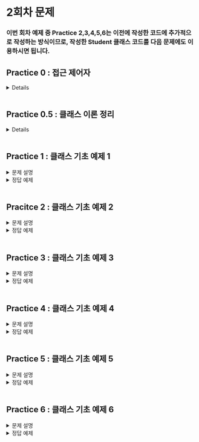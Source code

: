 # 2회차 문제

### 이번 회차 예제 중 Practice 2,3,4,5,6는 이전에 작성한 코드에 추가적으로 작성하는 방식이므로, 작성한 Student 클래스 코드를 다음 문제에도 이용하시면 됩니다.

## Practice 0 : 접근 제어자
<details>

### 접근제어자
자바에는 접근 제어자가 4개 존재한다.

변수나 메서드의 사용 권한은 다음과 같은 접근 제어자를 사용하여 설정할수 있다.

1. private
2. default
3. protected
4. public

접근 제어자는 private -> default -> protected -> public 순으로 보다 많은 접근을 허용한다. 하나씩 순서대로 살펴보자.

>### private : 해당 클래스에서만 접근 가능
>접근제어자가 private으로 설정되었다면 private 이 붙은 변수, 메서드는 해당 클래스에서만 접근이 가능하다.
>### default : 같은 패키지에서만 접근 가능
>접근 제어자를 별도로 설정하지 않는다면 접근 제어자가 없는 변수, 메서드는 default 접근 제어자가 되어 해당 패키지 내에서만 접근이 가능하다.
>### protected : 같은 패키지 또는 해당 클래스를 상속 받은 클래스
>접근제어자가 protected로 설정되었다면 protected가 붙은 변수, 메서드는 동일 패키지의 클래스 또는 해당 클래스를 상속받은 다른 패키지의 클래스에서만 접근이 가능하다.
>### public : 어디에서나 접근 가능
>접근제어자가 public으로 설정되었다면 public 접근제어자가 붙은 변수, 메서드는 어떤 클래스에서라도 접근이 가능하다.
>
>[출처] : https://wikidocs.net/232 (점프 투 자바)

그렇다면 간단하게 접근 제어자에 대한 코드를 보고 넘어가도록 하자. 자세한 내용은 다음 회차에서 다룰 예정이다.

**[코드]**
```java
public class public_class {
    //[접근제어자] [자료형] [변수명]
	private int private_var; // private 접근제어자  
	int default_var;        // default 접근제어자
	protected int protected_var; // protected 접근제어자
	public int public_var;  // public 접근제어자
}
class default_class{
    //...    
}

private class private_class{
    //...
}
```

**이번 예제에서는 default( 작성하지 않는 경우 기본 값) 접근 제어자로 코드를 작성할 예정이다.**


</details>
<br>


## Practice 0.5 : 클래스 이론 정리
<details>

**[문제]** 클래스

**[설명]** 이번 예제도 이해를 돕기 위한 예제입니다.

<span style="color:red"> 읽고 또 읽어주세요.. 중요한거에요...</span>

### 자바의 변수
```java
class Variable {
    int instanceV;                 // default 접근제어자, 멤버 변수 중 인스턴스 변수  
    static int StaticV;            // default 접근제어자, 멤버 변수 중 클래스 변수

    void function(int localV1)        // default 접근제어자, 지역변수1 : localV1					
    {
        int localV2;                // default 접근제어자, 지역변수2 : localV2
    }
}
```
- **멤버 변수**

    **클래스 변수**와 **인스턴스 변수**가 존재한다.


- **클래스 변수**

  정의 : 맴버변수 중 static과 함께 선언된 변수 <br>
  특징 : 모든 인스턴스에 대해 공통된 저장공간을 갖기 때문에 항상 공통된 값을 갖는다. <br>
  외부에서 사용하는 경우에도 인스턴스를 생성하지 않고 변수에 바로 접근할 수 있다. ex) Variable.StaticV <br>
  생성시기 : 클래스가 메모리에 로딩되었을 때


- **인스턴스 변수**
  
  정의 : 맴버변수 중 static 없이 선언된 변수 <br> 
  특징 : 각각의 인스터스마다 독립된 값을 다른 저장공간에 갖기 때문에 인스턴스마다 다른 값을 가질 수 있다. <br>
  생성시기 : 인스턴스가 생성되었을 때


- **지역 변수**

  정의 : 맴버변수를 제외한 모든 변수 ex) 메서드 내애서 선언된 변수<br>
  특징 : 클래스의 메서드 내에 선언되어 선언된 블럭( { } )에서만 사용 가능 <br>
  생성시기: 메서드 내의 변수 선언문이 실행되었을 때

여기까지의 내용은 C언어의 구조체 내용과 꽤 유사하다. 추가로 자바의 클래스는 변수뿐만 아니라 `메서드(함수)`또한 갖는다.

### 객체의 정의

1) 사전적 정의: 실제로 존재하는 것
2) 객체지향이론에서의 정의: 실존하는 것뿐만 아니라 개념, 논리와 같은 무형적인 것
3) **프로그래밍에서의 정의: 클래스에 정의된 내용대로 메모리에 생성된 것**

이러한 객체를 생성하기 위해선, 주어진 클래스를 바탕으로 객체를 만들어야한다. 이 과정을 **인스턴스화**라고 부른다.
즉, 객체나 인스턴스나 비슷한 의미를 갖는다. 하지만 특정 클래스로부터 만들어졋다는 의미를 더욱 강조하기 위해 인스턴스라는 표현을 사용한다.

```java
class Cat {
    String Name;  // default 접근 제어자, String 타입으로 선언된 인스턴스 변수 Name
    int Weight;   // default 접근 제어자 ...
    int Age;
    
    
    void Crying(){  // 선언부
      System.out.println("야옹"); // 구현부
    }
    
    void Eat() { // 선언부
      System.out.println("냠냠"); // 구현부 1
      this.Weight += 1;         // 구현부 2
    }
}
```

메서드란 클래스 내의 함수로 특정 작업을 수행하는 동작의 묶음을 의미한다.
메서드는 크게 선언부와 구현부로 구분된다. <br>
선언부에서는 **반환타입** **매서드명** (매개변수)의 구조를 갖는다. <br>

지금까지의 내용을 Crying이라는 메서드에 적용하여 하나하나 분리해보자.

- 선언부 : void Crying()
  - 반환타입 : void
  - 메서드명 : Crying
  - 매개변수 : 없음
- 구현부 : System.out.println("야옹");

( 접근 제어자가 허가한다면 ) 객체의 메서드를 **객체이름.메서드명** 문법을 통해 메서드를 호출할 수 있다.
이렇게 여러 클래스에 대한 기본적인 구조를 설명하였다. 
이를 통해 클래스는 크게 멤버 변수와 메서드로 구분되며, 멤버 변수에는 클래스 변수, 인스턴스 변수가 존재하는 것을 파악할 수 있었다.

이제 클래스를 이용하여 객체를 생성해보는 과정을 진행할 것이다. 사실 이전 실습 시간에서 객체를 생성해본 적이 있다.
String 클래스와 Scanner 클래스를 이용하여 여러 가지 코드를 작성해 보았기 때문이다.

객체는 기본적으로 **new 연산자**를 이용하여 생성된다. new 연산자 + 생성자의 조합으로 클래스가 인스턴스화 된다.
그렇다면 생성자란 무엇일까? 다음 코드를 보자.

```java
class Account{
    int accountNumber;
    String name;
    
    Account(int accountNumber, String name){
        this.accountNumber = accountNumber;
        this.name = name;
    }
    
    Account(){
        this.accountNumber = 0;
        this.name = null;
    }
}
```

### 생성자란?

  인스턴스(객체)가 생성될 때 호출되는 인스턴스 초기화 메서드이다.
  생성자가 호출 됨으로써 인스턴스의 변수들이 초기화되고, 인스턴스 생성 시 필요한 것들이 실행된다.

  > 참고!! <br> 한가지 주의할 것은 생성자를 통해 인스턴스가 생성되는 것이 아니다.
  생성자는 인스터스의 변수들을 초기화하며 인스턴스 생성 시 필요한 것들을 실행하는 역할이고,
  실제 인스턴스 생성(메모리 상에 생성)은 연산자 new 를 통하여 진행한다.
  > 1. new 연산자를 통해 메모리에 변수명의 이름으로 메모리 할당하여 인스턴스 생성
  > 2. 생성자를 통해 해당 인스턴스의 멤버 변수를 초기화 및 설정

생성자 선언에는 두 가지 규칙이 존재한다.
1) 클래스와 같은 이름으로 만들 것
2) 반환 값을 적지말 것

만약 클래스 내에 생성자가 정의되지 않아있다면, 컴파일러는 자동적으로 기본 생성자를 추가하여 컴파일을 진행한다. 
기본 생성자의 구조는 다음과 같다.

`클래스이름(){ }`

사용자가 생성자를 생성하는 방식에는 여러가지가 존재한다. 매개변수가 존재하는 방식과 매개변수가 존재하지 않는 방식이다.
일반적으로는 매개변수로 입력한 값을 객체의 인스턴스 변수에 할당하여 값을 지정해준다.

추가적인 `this()` 생성자와 `super()` 생성자에 대해선 이후에 다루도록 하겠다.

이제 위의 코드를 아까처럼 하나하나씩 뜯어보자.

- 선언부 : Account(int accountName, String name)
  - 생성자는 항상 메서드명 위치에 클래스의 이름을 적어주어야 한다.
  - 이 생성자는 int형 변수와 String타입 변수를 매개변수로 받는다.
- 구현부1 : this.accountNumber = accountNumber;
  - 클래스 내에서 `this.변수명`을 사용한다면, 객체의 멤버 변수 중 `변수명`에 해당하는 변수에 접근할 수 있다. 예를 들어
`this.name`은 해당 클래스의 `name`이라는 멤버 변수에 접근하는 것이다.
  -  생성하려는 객체의 accountNumber이라는 멤버변수에 매개 변수로 받은 accountNumber의 값을 할당한다.
- 구현부2 : this.name = name;
  - 위의 내용과 동일하게 매개변수로 받은 name을 객체의 변수 중 name에 할당한다.

이제 이를 적용한 코드를 아래에서 보자.

**[코드]**

```java
public class Practice01 {
  public static void main(String[] args) {
      
    // 생성자 1을 이용하여 객체 생성
    Account account1 = new Account(1234, "HANTOR", 100000);
    
    // 생성자 2를 이용하여 객체 생성하고, 각각의 멤버에 접근하여 값 할당
    Account account2 = new Account();
    account2.name = "JAVA";
    account2.money = 1000;
    account2.accountNumber = 5678;
    
    // 두 객체에 존재하는 메서드 호출
    account1.showmethemoney();
    account2.showmethemoney();
  }
}

class Account{
  int accountNumber; // int형으로 선언된 멤버 변수 ( 인스턴스 변수, default 접근 제어자 )
  String name;      // String 타입으로 선언된 멤버 변수 ( 인스턴스 변수, default 접근 제어자 ) 
  int money;        // int형으로 선언된 멤버 변수 ( 인스턴스 변수, default 접근 제어자 )
  
  // 생성자 1 : 매개변수를 이용하여 객체 생성
  Account(int accountNumber, String name, int money){
    this.accountNumber = accountNumber;
    this.name = name;
    this.money = money;
  }
  
  // 생성자 2 : 매개변수를 입력하지 않고 객체 생성
  Account(){
    this.accountNumber = 0; 
    this.name = null;
    this.money = 0;
  }
  
  void showmethemoney() {
    System.out.println(this.name + " : " +this.money);
  }
}
/*
출력 결과
HANTOR : 100000
JAVA : 1000     
*/
```

</details>

<br>

## Practice 1 : 클래스 기초 예제 1

<details>
<summary>문제 설명</summary>

**[문제]** 다음과 같은 멤버 변수를 갖는 Student 클래스를 선언하시오.

**[설명]**
### 작성할 멤버 변수의 조건들
| 접근제어자   | 타입     | 변수명  | 설명 |
|---------|--------|------|-------|
| default | String | name | 학생의 이름 |
| default | int     | ban    | 반 번호 |
| default | int     | no     | 번호  |
| default | int     | kor    | 국어 성적 |
| default | int     | math   | 수학 성적|
| default | int     | eng    | 영어 성적 |

</details>

<details>
<summary>정답 예제</summary>


**[코드]**

```java
class Student{
    // TO DO : 조건에 맞게 Student 멤버 변수 선언하기
    // default 접근 제어자는 작성하지 않는 경우, 자동으로 설정됩니다.
    String name;
    int ban;
    int no;
    int kor;
    int math;
    int eng; 
    //
}
```

</details>
<br>


## Pracitce 2 : 클래스 기초 예제 2

<details>
<summary> 문제 설명</summary>

**[문제]** 멤버 변수의 정보를 가져오는 함수를 작성해보자

**[설명]** 일반적으로 JAVA에서는 멤버 변수에 직접적으로 접근하는 방법을 권장하지 않는다. 이에 관해서는 이후에 다루게 **캡슐화**를 지키기 위함인데, 이에 관해서는 차후에 다루도록 하겠다.

따라서 멤버 변수에 접근하는 메서드를 만들어서, 간접적으로 멤버 변수의 값을 가져오도록 하자. 메서드들의 조건은 다음과 같다.
지금 작성하게 될 메서드들은 모두 멤버 변수를 반환하는 메서드로, 이를 JAVA에서는 getter 메서드라고 칭한다.

### 작성할 메서드의 조건

| 접근제어자   | 메서드명      | 기능                | 반환 타입  | 매개 변수 |
|---------|-----------|-------------------|--------|-------| 
| default | getName() | name 멤버 변수의 값을 반환 | String | 없음    |
| default | getBan()  | ban 멤버 변수의 값을 반환  | int    | 없음    |
| default | getNo()   | no 멤버 변수의 값을 반환   | int    | 없음    |
| default | getKor()  | kor 멤버 변수의 값을 반환  | int    | 없음    |
| default | getMath() | math 멤버 변수의 값을 반환 | int    | 없음    |
| default | getEng()  | eng 멤버 변수의 값을 반환  | int    | 없음    |

</details>

<details>
<summary>정답 예제</summary>

**[코드]**
```java
class Practice02 {
  public static void main(String[] args) {
    Student std = new Student();
    std.name = "HANTOR";
    std.ban = 2;
    std.no = 4;
    std.kor = 100;
    std.math = 90;
    std.eng = 95;

    System.out.println("학생의 이름 : " + std.getName());
    System.out.println("학생의 반 : " + std.getBan());
    System.out.println("학생의 번호 : " + std.getNo());
    System.out.println("국어 성적 : " + std.getKor());
    System.out.println("수학 성적 : " + std.getMath());
    System.out.println("영어 성적 : " + std.getEng());
  }
    
}

class Student{
  String name;
  int ban;
  int no;
  int kor;
  int math;
  int eng;

  
  // TO DO : make getter method
  String getName() {
    return name;
  }

  int getBan() {
    return ban;
  }

  int getNo() {
    return no;
  }

  int getKor() {
    return kor;
  }

  int getMath() {
    return math;
  }

  int getEng() {
    return eng;
  }
  //
}
```


</details>


<br>

## Practice 3 : 클래스 기초 예제 3
<details>
<summary>문제 설명</summary>

**[문제]** 클래스에 메서드 추가하기

**[설명]** 조건에 맞게 3개의 메서드를 선언해보자.


### 작성할 메서드의 조건
| 접근 제어자  | 메서드명  | 기능                         | 반환 타입  | 매개 변수 |
|---------|-------|----------------------------|--------|-----|
| default | getTotal    | kor, eng, math의 값을 모두 더한다. | int    | 없음  |
| default | getAverage | 총점을 과목 수로 나눈 평균 값을 구한다.    | double | 없음  |
| default | getInfo | Practice 2의 출력 결과를 출력한다.   | void   | 없음 |

</details>
<details>
<summary>정답 예제</summary>

**[코드]**
```java
class Practice03 {
    public static void main(String args[]) {
      Student std = new Student(); // 기본 생성자를 통해 객체 생성하기
      std.name = "Hantor"; // 멤버 변수에 직접 접근하여 값 할당하기
      std.ban = 2;
      std.no = 4;
      std.kor = 90;
      std.math = 100;
      std.eng = 95;
      
      std.getInfo();
      System.out.println("학생의 총점:"+std.getTotal());
      System.out.println("학생의 평균:"+std.getAverage());
    }
}

class Student{
  String name;
  int ban;
  int no;
  int kor;
  int math;
  int eng;

  String getName() {
    return name;
  }

  int getBan() {
    return ban;
  }

  int getNo() {
    return no;
  }

  int getKor() {
    return kor;
  }

  int getMath() {
    return math;
  }

  int getEng() {
    return eng;
  }

    // TO DO : Make getTotal(), getAverage(), getInfo() Method
  int getTotal() {
    return this.kor + this.math + this.eng;
  }
  double getAverage() {
    return getTotal()/3;
    // return (this.kor + this.math + this.eng)/3;
  }

  void getInfo() {
    System.out.println("학생의 이름 : " + this.name);
    System.out.println("학생의 반 : " + this.ban);
    System.out.println("학생의 번호 : " + this.no);
    System.out.println("국어 성적 : " + this.kor);
    System.out.println("수학 성적 : " + this.math);
    System.out.println("영어 성적 : " + this.eng);
  }

}
```
</details>

<br>

## Practice 4 : 클래스 기초 예제 4
<details>
<summary>문제 설명</summary>

**[문제]** 생성자를 선언하여 Student 객체를 생성해보자.

**[설명]** JAVA에서는 객체를 생성하기 위해 `생성자`를 이용하여 객체를 생성한다. 앞서 다룬 Practice 2,3에서는 객체 생성 시, 기본으로 존재하는 기본 생성자 `Student() { };` 를 이용하여 객체를 생성하였다.
이제 생성자를 클래스에 직접 작성하고, 작성한 생성자로 객체를 생성하자.

### 작성할 생성자의 조건

| 메서드명    | 기능                      | 반환 타입   | 매개 변수 |
|---------|-------------------------|---------|-----|
| Student | Student 멤버 변수의 값을 할당한다. | 작성하지 않음 | Student의 모든 멤버 변수 |

### 새롭게 생성할 객체의 조건

| 변수명  | name  | ban  | no | kor | eng | math |
|------| --- | --- | --- | --- |-----| --- |
| std2 | "본인 이름" | 2 | 4 | 100 | 90  | 95 | 

</details>
<details>
<summary>정답 예제</summary>

**[코드]** 
```java
class Practice04 {
  public static void main(String args[]) {
    Student std = new Student("Hantor", 1, 30, 90, 88, 100);
    // TO DO : 직접 작성한 생성자로 객체를 하나 더 만들어보자 !
    
    //

    System.out.println("정보:"+std.getInfo());
    System.out.println("총점:"+std.getTotal());
    System.out.println("평균:"+std.getAverage());
    System.out.println();
    System.out.println("정보:"+std2.getInfo());
    System.out.println("총점:"+std2.getTotal());
    System.out.println("평균:"+std2.getAverage());
  }
}
class Student {
  String name;
  int ban;
  int no;
  int kor;
  int math;
  int eng;

  String getName() {
    return name;
  }

  int getBan() {
    return ban;
  }

  int getNo() {
    return no;
  }

  int getKor() {
    return kor;
  }

  int getMath() {
    return math;
  }

  int getEng() {
    return eng;
  }
  
  int getTotal() {
    return this.kor + this.math + this.eng;
  }
  double getAverage() {
    return getTotal()/3;
    // return (this.kor + this.math + this.eng)/3;
  }

  void getInfo() {
    System.out.println("학생의 이름 : " + this.name);
    System.out.println("학생의 반 : " + this.ban);
    System.out.println("학생의 번호 : " + this.no);
    System.out.println("국어 성적 : " + this.kor);
    System.out.println("수학 성적 : " + this.math);
    System.out.println("영어 성적 : " + this.eng);
  }
    // TO DO : Student 객체 생성자 작성하기
    Student(String name, int ban, int no, int kor, int math, int eng){
      this.name = name;
      this.ban = ban;
      this.no = no;
      this.kor = kor;
      this.math = math;
      this.eng = eng;

      if( ((eng + kor + math) / 3) >= 90) {
        this.level = "상";
      } else if (((eng + kor + math) / 3) >= 80) {
        this.level = "중";
      } else
        this.level = "하";

//      if(this.getAverage() >= 90) {
//        this.level = "상";
//      } else if (this.getAverage() >= 80){
//        this.level = "중";
//      } else
//        this.level = "하";

    }
    //
}
```
</details>

<br>

## Practice 5 : 클래스 기초 예제 5

<details>
<summary>문제 설명</summary>

**[문제]** 생성자의 응용

**[설명]** 클래스에 새로운 멤버 변수를 추가하자. `String` 타입으로 `level`이라는 변수명을 가진 변수이다.
그리고 앞서 만든 생성자의 코드에서 `level`에 들어가는 데이터를 설정도록 수정하자. 조건은 다음과 같다.

- 평균이 90점 이상인 경우 "상"
- 평균이 80점 이상 90점 미만인 경우 "중"
- 평균이 80점 미만인 경우 "하"로 정한다.

</details>
<details>
<summary>정답 예제</summary>

**[코드]**
```java
class Practice05{
  public static void main(String args[]) {
    Student std = new Student("Hantor", 1, 30, 90, 88, 100);
    
    System.out.println("정보:"+std.getInfo());
    System.out.println("총점:"+std.getTotal());
    System.out.println("평균:"+std.getAverage());
    System.out.println("수준:"+std.level);
  }
}
class Student {
  String name;
  int ban;
  int no;
  int kor;
  int eng;
  int math;
  // TO DO : level 변수 추가 및 생성자 수정
  String level;
  
  Student(String name, int ban, int no, int kor, int math, int eng){
    this.name = name;
    this.ban = ban;
    this.no = no;
    this.kor = kor;
    this.math = math;
    this.eng = eng;

    // 수정된 부분
    if( ((eng + kor + math) / 3) >= 90) {
      this.level = "상";
    } else if (((eng + kor + math) / 3) >= 80) {
      this.level = "중";
    } else
      this.level = "하";

//      if(this.getAverage() >= 90) {
//        this.level = "상";
//      } else if (this.getAverage() >= 80){
//        this.level = "중";
//      } else
//        this.level = "하";

  }
  //
}
```
</details>

<br>

## Practice 6 : 클래스 기초 예제 6
<details>
<summary>문제 설명</summary>

**[문제]** 어떻게 사람 이름이..

**[설명]** 항상 남을 돕는 김한터는 이름 때문에 힘들어하는 친구를 위해서 메서드를 작성하고자 한다. 
하지만 모든 친구들의 이름을 바꿔주는 건 아닌 것 같아서, 조건에 부합하는 이름만 변경해주려고 한다. 조건은 다음과 같다.

### 이름의 조건
1. 이름에 "자바", "객체", "클래스", "변수"가 들어가야 한다.
2. 이름이 3글자 이상이어야 한다.
3. 바꾸려는 이름도 앞의 1,2 조건을 만족해야 한다.

### 메서드의 조건

| 접근 제어자  | 메서드명       | 기능                    | 반환 타입 | 매개 변수 |
|---------|------------|-----------------------------------|-------|-------|
| default | modifyName | 조건에 만족하는 이름이라면, 매개 변수로 입력한 이름으로 변경한다.<br/> 변경하려는 이름이 대한 조건을 먼저 따진 후에, 현재 이름에 대한 조건을 확인한다. | void  | 바꿀 이름 |

**!! 힌트 : String 클래스에 자동적으로 포함되어 있는 .contains()와 .length() 메소드를 사용하세요. !!**

</details>
<details>
<summary>정답 예제</summary>

**[코드]** 

```java
import java.util.Scanner;

public class Practice06 {
  public static void main(String[] args) {
    Student[] class1 = new Student[30]; // 클래스 배열! 다음 회차에 배웁니다.
    class1[0] = new Student("박자바", 1, 1, 100, 100, 100);
    class1[1] = new Student("김글래스", 1, 2, 100, 100, 100);
    class1[2] = new Student("최변수", 1, 3, 100, 100, 100);
    class1[3] = new Student("리드미", 1, 4, 100, 100, 100);
    class1[4] = new Student("객체", 1, 5, 100, 100, 100);

    Scanner sc = new Scanner(System.in);
    
    for (Student std : class1) {
      System.out.println("학생 이름 변경 전 : " + std.getName());
      String newName = sc.nextLine();
      std.modifyName(newName);
      System.out.println("학생 이름 변경 후 : " + std.getName() + "\n");
    }
  }
}

class Student{

  class Student {
    String name;
    int ban;
    int no;
    int kor;
    int math;
    int eng;
    String level; 


    Student(String name, int ban, int no, int kor, int math, int eng){
      this.name = name;
      this.ban = ban;
      this.no = no;
      this.kor = kor;
      this.math = math;
      this.eng = eng;

      if( ((eng + kor + math) / 3) >= 90) {
        this.level = "상";
      } else if (((eng + kor + math) / 3) >= 80) {
        this.level = "중";
      } else
        this.level = "하";

      if(this.getAverage() >= 90) {
        this.level = "상";
      } else if (this.getAverage() >= 80){
        this.level = "중";
      } else
        this.level = "하";

    }

    String getName() {
      return name;
    }

    int getBan() {
      return ban;
    }

    int getNo() {
      return no;
    }

    int getKor() {
      return kor;
    }

    int getMath() {
      return math;
    }

    int getEng() {
      return eng;
    }

    int getTotal() {
      return this.kor + this.math + this.eng;
    }
    double getAverage() {
      return getTotal()/3;
      // return (this.kor + this.math + this.eng)/3;
    }

    void getInfo() {
      System.out.println("학생의 이름 : " + this.name);
      System.out.println("학생의 반 : " + this.ban);
      System.out.println("학생의 번호 : " + this.no);
      System.out.println("국어 성적 : " + this.kor);
      System.out.println("수학 성적 : " + this.math);
      System.out.println("영어 성적 : " + this.eng);
    }

    // TO DO : modifyName() 메서드 
    void modifyName(String newName) {
      // newName에 대한 검증 시
      if(newName.contains("자바") ||
              newName.contains("객체") ||
              newName.contains("클래스") ||
              newName.contains("변수") ||
              newName.length() < 3 ){

        System.out.println("변경하려는 이름이 조건에 부합하지 않습니다.");
      } else { //newName에 대한 검증이 완료 되었다면
        if( (this.name.contains("자바") ||
                this.name.contains("객체") ||
                this.name.contains("클래스") ||
                this.name.contains("변수") ) &&
                this.name.length() >= 3) {

          this.name = newName;
          System.out.println("변경이 완료되었습니다.");
        } else {
          System.out.println("원래 이름이 조건에 부합하지 않습니다.");
        }
      }
    }

//	// version 1
//	void modifyName(String newName) {
//		if (isValidName(this.name) == true) {
//			
//			if(isValidName(newName) == true)
//				this.name = newName;
//			else
//				System.out.println("변경하려는 이름이 조건에 부합하지 않습니다.");
//		}
//		System.out.println("원래 이름이 조건에 부합하지 않습니다.");
//		
//	}

//	//version 2
//	void modifyName(String newName){
//	    if (!isValidName(newName)) { // isValidName(newName) == false 와 동일합니다.
//	        System.out.println("변경하려는 이름이 조건에 부합하지 않습니다.");
//	        return;
//	    }
//
//	    if (!isValidName(this.name)) {
//	    	System.out.println("원래 이름이 조건에 부합하지 않습니다.");
//	    	return;
//	    }
//	    
//	    this.name = newName;
//	}

    boolean isValidName(String name) {
      if (name.contains("자바") ||
              name.contains("객체") ||
              name.contains("클래스") ||
              name.contains("변수") ||
              name.length() < 3) {
        return false;
      }
      return true;
    }
    //
  }

}
```

</details>

<br>
